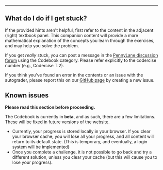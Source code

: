 ---

## What do I do if I get stuck?

If the provided hints aren't helpful, first refer to the content in the adjacent
(right) textbook panel. This companion content will provide a more
mathematical explanation of the concepts you learn through the exercises,
and may help you solve the problem.

If you get *really* stuck, you can post a message in the [PennyLane discussion
forum](https://discuss.pennylane.ai/) using the Codebook category. Please refer
explicitly to the codercise number (e.g., Codercise T.2).

If you think you've found an error in the contents or an issue with the autograder, please
report this on our [GitHub page](https://github.com/XanaduAI/Xanadu-Quantum-Codebook) by
creating a new issue. 

## Known issues

**Please read this section before proceeding.**

The Codebook is currently in **beta**, and as such, there are a few
limitations. These will be fixed in future versions of the website.

 - Currently, your progress is stored locally in your browser.  If you clear
   your browser cache, you will lose all your progress, and all content will
   return to its default state. (This is temporary, and eventually, a
   login system will be implemented)
 - Once you complete a challenge, it is not possible to go back and try a
   different solution, unless you clear your cache (but this will cause you
   to lose your progress).

